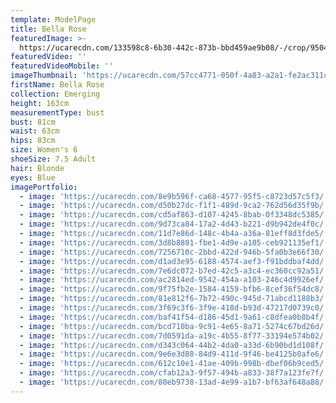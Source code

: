```yaml
---
template: ModelPage
title: Bella Rose
featuredImage: >-
  https://ucarecdn.com/133598c8-6b30-442c-873b-bbd459ae9b08/-/crop/9504x5234/0,0/-/preview/
featuredVideo: ''
featuredVideoMobile: ''
imageThumbnail: 'https://ucarecdn.com/57cc4771-050f-4a83-a2a1-fe2ac311c1cf/-/preview/'
firstName: Bella Rose
collection: Emerging
height: 163cm
measurementType: bust
bust: 81cm
waist: 63cm
hips: 83cm
size: Women's 6
shoeSize: 7.5 Adult
hair: Blonde
eyes: Blue
imagePortfolio:
  - image: 'https://ucarecdn.com/8e9b596f-ca68-4577-95f5-c8723d57c5f3/'
  - image: 'https://ucarecdn.com/d50b27dc-f1f1-489d-9ca2-762d56d35f9b/'
  - image: 'https://ucarecdn.com/cd5af863-d107-4245-8bab-0f3348dc5385/'
  - image: 'https://ucarecdn.com/9d73ca84-17a2-4d43-b221-d9b942de4f0c/'
  - image: 'https://ucarecdn.com/11d7e86d-148c-4b4a-a36a-81eff8d3fde5/'
  - image: 'https://ucarecdn.com/3d8b8801-fbe1-4d9e-a105-ceb921135ef1/'
  - image: 'https://ucarecdn.com/7256710c-2bbd-422d-946b-5fa0b3e66f30/'
  - image: 'https://ucarecdn.com/d1ad3e95-6188-4574-aef3-f91bddbaf4dd/'
  - image: 'https://ucarecdn.com/7e6dc072-b7ed-42c5-a3c4-ec360cc92a51/'
  - image: 'https://ucarecdn.com/ac2814ed-9542-454a-a103-246c4d9926ef/'
  - image: 'https://ucarecdn.com/9f75fb2e-1584-4159-bfb6-8cef36f54dc8/'
  - image: 'https://ucarecdn.com/81e812f6-7b72-490c-945d-71abcd1188b3/'
  - image: 'https://ucarecdn.com/3f69c3f6-3f9e-418d-b93d-47217d0739c0/'
  - image: 'https://ucarecdn.com/baf41f54-d186-45d1-9a61-c8dfea0b8b4f/'
  - image: 'https://ucarecdn.com/bcd710ba-9c91-4e65-8a71-5274c67bd26d/'
  - image: 'https://ucarecdn.com/7d0591da-a19c-4b55-8f77-33194e574b02/'
  - image: 'https://ucarecdn.com/d343c064-44b2-4da0-a33d-6b90bd1d108f/'
  - image: 'https://ucarecdn.com/9e6e3d88-84d9-411d-9f46-be4125b0afe6/'
  - image: 'https://ucarecdn.com/612c10e1-41ae-409b-998b-dbef06b9ced5/'
  - image: 'https://ucarecdn.com/cfab12a3-9f57-494b-a833-38f7a123fe7f/'
  - image: 'https://ucarecdn.com/80eb9738-13ad-4e99-a1b7-bf63af648a88/'
---
```


